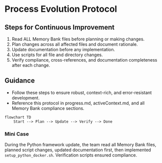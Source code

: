 # Process Evolution Protocol

## Steps for Continuous Improvement
1. Read ALL Memory Bank files before planning or making changes.
2. Plan changes across all affected files and document rationale.
3. Update documentation before any implementation.
4. Use scripts for all file and directory changes.
5. Verify compliance, cross-references, and documentation completeness after each change.

## Guidance
- Follow these steps to ensure robust, context-rich, and error-resistant development.
- Reference this protocol in progress.md, activeContext.md, and all Memory Bank compliance sections.

```mermaid
flowchart TD
    Start --> Plan --> Update --> Verify --> Done
```

### Mini Case
During the Python framework update, the team read all Memory Bank files,
planned script changes, updated documentation first, then implemented
`setup_python_docker.sh`. Verification scripts ensured compliance.
